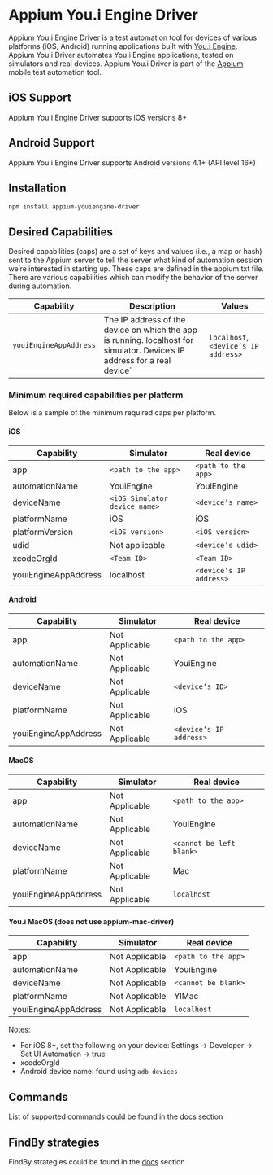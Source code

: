 Appium You.i Engine Driver
===================
Appium You.i Engine Driver is a test automation tool for devices of various platforms (iOS, Android) running applications built with [You.i Engine](http://www.youi.tv/youi-engine/). Appium You.i Driver automates You.i Engine applications, tested on simulators and real devices. Appium You.i Driver is part of the [Appium](https://github.com/appium/appium) mobile test automation tool.

## iOS Support
Appium You.i Engine Driver supports iOS versions 8+

## Android Support
Appium You.i Engine Driver supports Android versions 4.1+ (API level 16+)

## Installation
```
npm install appium-youiengine-driver
```

## Desired Capabilities

Desired capabilities (caps) are a set of keys and values (i.e., a map or hash) sent to the Appium server to tell the server what kind of automation session we’re interested in starting up. These caps are defined in the appium.txt file. There are various capabilities which can modify the behavior of the server during automation.

|Capability|Description|Values|
|----------|-----------|------|
|`youiEngineAppAddress`|The IP address of the device on which the app is running. localhost for simulator. Device’s IP address for a real device`|`localhost`, ` <device’s IP address>`|

### Minimum required capabilities per platform

Below is a sample of the minimum required caps per platform.

#### iOS

| Capability           | Simulator                     | Real device             |
|----------------------|-------------------------------|-------------------------|
| app                  | `<path to the app>`           | `<path to the app>`     |
| automationName       | YouiEngine                    | YouiEngine              |
| deviceName           | `<iOS Simulator device name>` | `<device’s name>`       |
| platformName         | iOS                           | iOS                     |
| platformVersion      | `<iOS version>`               | `<iOS version>`         |
| udid                 | Not applicable                | `<device’s udid>`       |
| xcodeOrgId           | `<Team ID>`                   | `<Team ID>`             |
| youiEngineAppAddress | localhost                     | `<device’s IP address>` |


#### Android

| Capability           | Simulator                   | Real device             |
|----------------------|-----------------------------|-------------------------|
| app                  | Not Applicable	 			 | `<path to the app>`     |
| automationName       | Not Applicable	 			 | YouiEngine              |
| deviceName           | Not Applicable	 			 | `<device’s ID>`         |
| platformName         | Not Applicable	 			 | iOS                     |
| youiEngineAppAddress | Not Applicable	 			 | `<device’s IP address>` |

#### MacOS

| Capability           | Simulator                   | Real device             |
|----------------------|-----------------------------|-------------------------|
| app                  | Not Applicable	 			 | `<path to the app>`     |
| automationName       | Not Applicable	 			 | YouiEngine              |
| deviceName           | Not Applicable	 			 | `<cannot be left blank>`         |
| platformName         | Not Applicable	 			 | Mac                     |
| youiEngineAppAddress | Not Applicable	 			 | `localhost` |

#### You.i MacOS (does not use appium-mac-driver)

| Capability           | Simulator                   | Real device             |
|----------------------|-----------------------------|-------------------------|
| app                  | Not Applicable	 			 | `<path to the app>`     |
| automationName       | Not Applicable	 			 | YouiEngine              |
| deviceName           | Not Applicable	 			 | `<cannot be blank>`         |
| platformName         | Not Applicable	 			 | YIMac                     |
| youiEngineAppAddress | Not Applicable	 			 | `localhost` |

Notes:
* For iOS 8+, set the following on your device: Settings -> Developer -> Set UI Automation -> true
* xcodeOrgId
* Android device name: found using `adb devices`

## Commands

List of supported commands could be found in the [docs](./docs/SupportedCommands) section

## FindBy strategies
FindBy strategies could be found in the [docs](./docs/README.md) section
